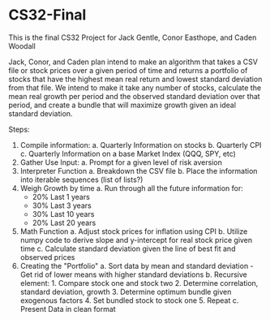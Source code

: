 # CS32-Final
This is the final CS32 Project for Jack Gentle, Conor Easthope, and Caden Woodall

Jack, Conor, and Caden plan intend to make an algorithm that takes a CSV file or stock prices over a given period of time and returns a portfolio of stocks that have the highest mean real return and lowest standard deviation from that file. We intend to make it take any number of stocks, calculate the mean real growth per period and the observed standard deviation over that period, and create a bundle that will maximize growth given an ideal standard deviation.

Steps:
1. Compile information:
   a. Quarterly Information on stocks
   b. Quarterly CPI
   c. Quarterly Information on a base Market Index (QQQ, SPY, etc)
2. Gather Use Input:
   a. Prompt for a given level of risk aversion
3. Interpreter Function
   a. Breakdown the CSV file
   b. Place the information into iterable sequences (list of lists?)
4. Weigh Growth by time
   a. Run through all the future information for:
      - 20% Last 1 years
      - 30% Last 3 years
      - 30% Last 10 years
      - 20% Last 20 years
5. Math Function
   a. Adjust stock prices for inflation using CPI
   b. Utilize numpy code to derive slope and y-intercept for real stock price given time
   c. Calculate standard deviation given the line of best fit and observed prices
6.  Creating the "Portfolio"
   a. Sort data by mean and standard deviation
        - Get rid of lower means with higher standard deviations
   b. Recursive element: 
         1. Compare stock one and stock two
         2. Determine correlation, standard deviation, growth
         3. Determine optimum bundle given exogenous factors
         4. Set bundled stock to stock one
         5. Repeat
   c. Present Data in clean format
